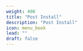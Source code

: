 ```yaml
---
weight: 400
title: "Post Install"
description: "Post Install"
icon: menu_book
lead: ""
draft: false
---
```


